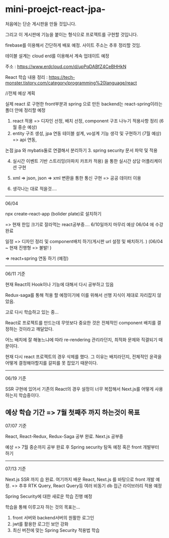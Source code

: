 # mini-proejct-react-jpa-

처음에는 단순 게시판을 만들 것입니다.

그리고 이 게시판에 기능을 붙이는 형식으로 프로젝트를 구현할 것입니다.

firebase를 이용해서 간단하게 배포 예정. 사이트 주소는 추후 정리할 것임.

테이블 설계는 cloud erd를 이용해서 계속 업데이트 예정

주소 : https://www.erdcloud.com/d/upPqDABfZ4CeBHHkN

React 학습 내용 정리 : https://tech-monster.tistory.com/category/programming%20language/react

//전체 예상 계획

실제 react 로 구현한 front부분과 spring 으로 만든 backend는 react-spring이라는 폴더 안에 정리할 예정

1. react 적용
 => 디자인 선정, 배치 선정, 
 component 구조 나누기 
 적용사항 정리
 (6월 중순 예상)
2. entity 구조 생성, jpa 연동
 테이블 설계,
 vo설계
 기능 생각 및 구현하기
 (7월 예상)
  => api 연동,

  논점
  jpa 와 mybatis둘로 연결해서 분리하기
3. spring security 문서 파악 및 적용

4. 실시간 이벤트 기반 스트리밍(아파치 카프카 적용)
을 통한 실시간 상담 어플리케이션 구현

5. xml => json, json => xml 변환을 통한 통신 구현
=> 공공 데이터 이용

6. 생각나는 대로 적을것....
 
 --------------------------------------- 
06/04

 npx create-react-app (bolider plate)로 설치하기

=> 현재 한입 크기로 잘라먹는 react공부중....  6/10일까지 마무리 예상
06/04 에 수강 완료

일정
=> 디자인 정리 및 component배치 하기(게시판 url 설정 및 배치하기. )
(06/04 ~ 현재 진행형 => 불발! )

=> react+spring 연동 하기
(예정)

------------------

06/11 기준

현재 React의 Hook이나 기능에 대해서 다시 공부하고 있음

Redux-saga를 통해 적용 할 예정이기에 이를 위해서 선행 지식이 제대로 자리잡지 않았음.

고로 다시 학습하고 있는 중...

React로 프로젝트를 만드는데 무엇보다 중요한 것은 전체적인 component 배치를 결정하는 것이라고 깨달았다.

어느 배치에 잘 해놓느냐에 따라 re-rendering 관리라던지, 최적화 문제와 직결되기 때문이다. 

현재 다시 react 프로젝트의 경우 삭제를 했다. 그 이유는 배치라던지, 전체적인 윤곽을 어떻게 결정해야할지를 갈피를 못 잡았기 때문이다.

-------------------------
06/19 기준

SSR 구현에 있어서 기존의 React의 경우 설정이 너무 복잡해서 Next.js를 어떻게 사용하는지 학습중이다. 

예상 학습 기간 => 7월 첫째주 까지 하는것이 목표
-------------------------
07/07 기준

React, React-Redux, Redux-Saga 공부 완료. 
Next.js 공부중

예상 => 
   7월 중순까지 공부 완료 후 Spring security 탐독 예정
   혹은 front 개발부터 하기 

----------------------------
07/13 기준

Next.js SSR 까지 습 완료.
여기까지 배운 React, Next.js 를 바탕으로 front  개발 예정. 
 => 추후 RTK Query, React Query등 여러 비동기 db 접근 라이브러리 적용 예정

Spring Security에 대한 새로운 학습 진행 예정

학습을 통해 이루고자 하는 것의 목표는...

1. front 서버와 backend서버의 원활한 로그인
2. jwt를 활용한 로그인 보안 강화
3. 최신 버전에 맞는 Spring Security 적용법 학습
